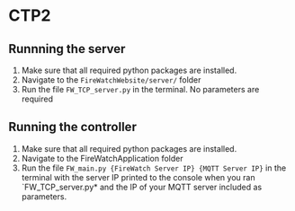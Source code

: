 # CTP2

## Runnning the server
  1. Make sure that all required python packages are installed.
  2. Navigate to the `FireWatchWebsite/server/` folder
  3. Run the file `FW_TCP_server.py` in the terminal. No parameters are required

## Running the controller
  1. Make sure that all required python packages are installed.
  2. Navigate to the FireWatchApplication folder
  3. Run the file `FW_main.py {FireWatch Server IP} {MQTT Server IP}` in the terminal with the server IP printed to the console when you ran `FW_TCP_server.py* and the IP of your MQTT server included as parameters.

